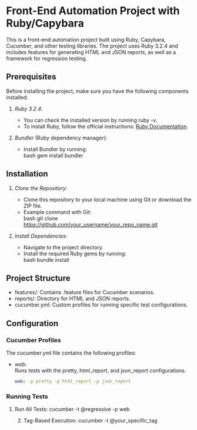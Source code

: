 # Front-End Automation Project with Ruby/Capybara

This is a front-end automation project built using Ruby, Capybara, Cucumber, and other testing libraries. The project uses Ruby 3.2.4 and includes features for generating HTML and JSON reports, as well as a framework for regression testing.

## Prerequisites

Before installing the project, make sure you have the following components installed:

1. *Ruby 3.2.4*:
   - You can check the installed version by running ruby -v.
   - To install Ruby, follow the official instructions: [Ruby Documentation](https://www.ruby-lang.org/en/documentation/installation/).

2. *Bundler* (Ruby dependency manager):
   - Install Bundler by running:  
     bash
     gem install bundler
     

## Installation

1. *Clone the Repository*:
   - Clone this repository to your local machine using Git or download the ZIP file.
   - Example command with Git:  
     bash
     git clone https://github.com/your_username/your_repo_name.git
     

2. *Install Dependencies*:
   - Navigate to the project directory.
   - Install the required Ruby gems by running:  
     bash
     bundle install
     

## Project Structure

- features/: Contains .feature files for Cucumber scenarios.
- reports/: Directory for HTML and JSON reports.
- cucumber.yml: Custom profiles for running specific test configurations.

## Configuration

### Cucumber Profiles

The cucumber.yml file contains the following profiles:

- *web*:  
  Runs tests with the pretty, html_report, and json_report configurations.  
  ```yaml
  web: -p pretty -p html_report -p json_report

### Running Tests

1. Run All Tests:
      cucumber -t @regressive -p web

    2. Tag-Based Execution: 
      cucumber -t @your_specific_tag